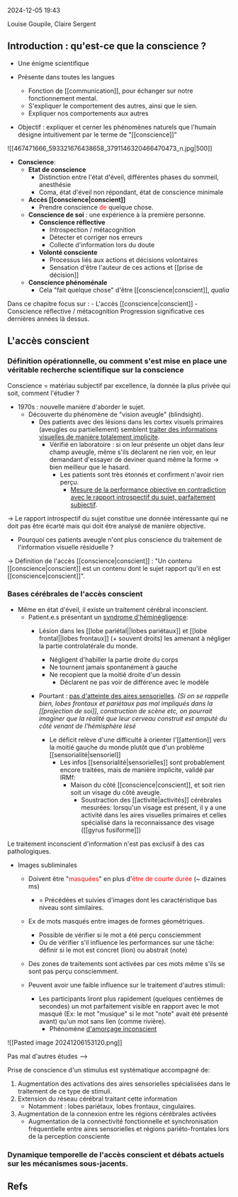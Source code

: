 2024-12-05 19:43

Louise Goupile, Claire Sergent

## Introduction : qu'est-ce que la conscience ? 

- Une énigme scientifique
- Présente dans toutes les langues
	- Fonction de [[communication]], pour échanger sur notre fonctionnement mental.
	- S'expliquer le comportement des autres, ainsi que le sien.
	- Expliquer nos comportements aux autres 

- Objectif : expliquer et cerner les phénomènes naturels que l'humain désigne intuitivement par le terme de "[[conscience]]"

![[467471666_593321676438658_3791146320466470473_n.jpg|500]]

- **Conscience**:
	- **Etat de conscience**
		- Distinction entre l'état d'éveil, différentes phases du sommeil, anesthésie
		- Coma, état d'éveil non répondant, état de conscience minimale
	- **Accès [[conscience|conscient]]**
		- Prendre conscience <font color='red'>de</font> quelque chose. 
	- **Conscience de soi** : une expérience à la première personne. 
		- **Conscience réflective** 
			- Introspection / métacognition 
			- Détecter et corriger nos erreurs
			- Collecte d'information lors du doute
		- **Volonté consciente** 
			- Processus liés aux actions et décisions volontaires 
			- Sensation d'être l'auteur de ces actions et [[prise de décision]]
	- **Conscience phénoménale**
		- Cela "fait quelque chose" d'être [[conscience|conscient]], *qualia*

Dans ce chapitre focus sur :
	- L'accès [[conscience|conscient]]
	- Conscience réflective / métacognition
Progression significative ces dernières années là dessus.

## L'accès conscient

### Définition opérationnelle, ou comment s'est mise en place une véritable recherche scientifique sur la conscience

Conscience = matériau subjectif par excellence, la donnée la plus privée qui soit, comment l'étudier ? 


- 1970s : nouvelle manière d'aborder le sujet.
	- Découverte du phénomène de "vision aveugle" (blindsight).
		- Des patients avec des lésions dans les cortex visuels primaires (aveugles ou partiellement) semblent <u>traiter des informations visuelles de manière totalement implicite</u>. 
			- Vérifié en laboratoire : si on leur présente un objet dans leur champ aveugle, même s'ils déclarent ne rien voir, en leur demandant d'essayer de deviner quand même la forme -> bien  meilleur que le hasard.
				- Les patients sont très étonnés et confirment n'avoir rien perçu. 
					- <u>Mesure de la performance objective en contradiction avec le rapport introspectif du sujet, parfaitement subjectif</u>.

-> Le rapport introspectif du sujet constitue une donnée intéressante qui ne doit pas être écarté mais qui doit être analysé de manière objective.

* Pourquoi ces patients aveugle n'ont plus conscience du traitement de l'information visuelle résiduelle ? 

-> Définition de l'accès [[conscience|conscient]] : "Un contenu [[conscience|conscient]] est un contenu dont le sujet rapport qu'il en est [[conscience|conscient]]".

### Bases cérébrales de l'accès conscient

- Même en état d'éveil, il existe un traitement cérébral inconscient.
	- Patient.e.s présentant un <u>syndrome d'héminégligence</u>:
		- Lésion dans les [[lobe pariétal||lobes pariétaux]] et [[lobe frontal||lobes frontaux]] (+ souvent droits) les amenant à négliger la partie controlatérale du monde. 
			- Négligent d'habiller la partie droite du corps
			- Ne tournent jamais spontanément à gauche 
			- Ne recopient que la moitié droite d'un dessin
				- Déclarent ne pas voir de différence avec le modèle 

		- Pourtant : <u>pas d'atteinte des aires sensorielles</u>. *(Si on se rappelle bien, lobes frontaux et pariétaux pas mal impliqués dans la [[projection de soi]], construction de scène etc, on pourrait imaginer que la réalité que leur cerveau construit est amputé du côté venant de l'hémisphère lésé* 
			- Le déficit relève d'une difficulté à orienter l'[[attention]] vers la moitié gauche du monde plutôt que d'un problème [[sensorialité|sensoriel]] 
				- Les infos [[sensorialité|sensorielles]] sont probablement encore traitées, mais de manière implicite, validé par IRMf:
					- Maison du côté [[conscience|conscient]], et soit rien soit un visage du côté aveugle. 
						- Soustraction des [[activité|activités]] cérébrales mesurées: lorsqu'un visage est présent, il y a une activité dans les aires visuelles primaires et celles spécialisé dans la reconnaissance des visage ([[gyrus fusiforme]])


Le traitement inconscient d'information n'est pas exclusif à des cas pathologiques. 
- Images subliminales 
	- Doivent être "<font color='red'>masquées</font>" en plus d'<font color='red'>être de courte durée</font> (~ dizaines ms)
		- = Précédées et suivies d'images dont les caractéristique bas niveau sont similaires.
	
	- Ex de mots masqués entre images de formes géométriques.
		- Possible de vérifier si le mot a été perçu consciemment 
		- Ou de vérifier s'il influence les performances sur une tâche: définir si le mot est concret (lion) ou abstrait (note)
	- Des zones de traitements sont activées par ces mots même s'ils se sont pas perçu consciemment. 
	- Peuvent avoir une faible influence sur le traitement d'autres stimuli:
		- Les participants liront plus rapidement (quelques centièmes de secondes) un mot parfaitement visible en rapport avec le mot masqué (Ex: le mot "musique" si le mot "note" avait été présenté avant) qu'un mot sans lien (comme rivière).
			- Phénomène <u>d'amorçage inconscient</u> 

![[Pasted image 20241206153120.png]]


Pas mal d'autres études -->

Prise de conscience d'un stimulus est systématique accompagné de:
1. Augmentation des activations des aires sensorielles spécialisées dans le traitement de ce type de stimuli.
2. Extension du réseau cérébral traitant cette information
	- Notamment : lobes pariétaux, lobes frontaux, cingulaires. 
3. Augmentation de la connexion entre les régions cérébrales activées 
	- Augmentation de la connectivité fonctionnelle et synchronisation fréquentielle entre aires sensorielles et régions pariéto-frontales lors de la perception consciente

### Dynamique temporelle de l'accès conscient et débats actuels sur les mécanismes sous-jacents.


## Refs
